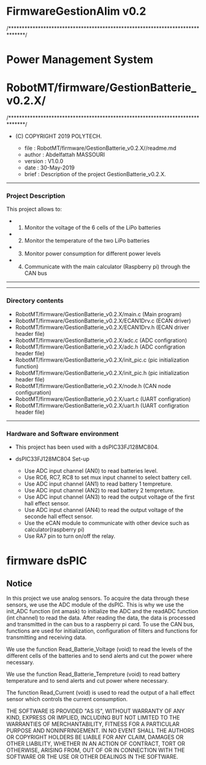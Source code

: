 # FirmwareGestionAlim v0.2
/******************************************************************************/
# Power Management System
# RobotMT/firmware/GestionBatterie_v0.2.X/
/******************************************************************************/
* (C) COPYRIGHT 2019 POLYTECH.

  * file    : RobotMT/firmware/GestionBatterie_v0.2.X//readme.md
  * author  : Abdelfattah MASSOURI
  * version : V1.0.0
  * date    : 30-May-2019
  * brief   : Description of the project GestionBatterie_v0.2.X.

******************************************************************************

### Project Description

This project allows to:
  - 1) Monitor the voltage of the 6 cells of the LiPo batteries
  - 2) Monitor the temperature of the two LiPo batteries
  - 3) Monitor power consumption for different power levels
  - 4) Communicate with the main calculator (Raspberry pi) through the CAN bus

______________________________________________________________________________

______________________________________________________________________________

### Directory contents

  - RobotMT/firmware/GestionBatterie_v0.2.X/main.c                        (Main program)
  - RobotMT/firmware/GestionBatterie_v0.2.X/ECAN1Drv.c                    (ECAN driver)
  - RobotMT/firmware/GestionBatterie_v0.2.X/ECAN1Drv.h                    (ECAN driver header file)
  - RobotMT/firmware/GestionBatterie_v0.2.X/adc.c                         (ADC configration)
  - RobotMT/firmware/GestionBatterie_v0.2.X/adc.h			  (ADC configration header file)
  - RobotMT/firmware/GestionBatterie_v0.2.X/init_pic.c 			  (pic initialization function)
  - RobotMT/firmware/GestionBatterie_v0.2.X/init_pic.h                    (pic initialization header file)
  - RobotMT/firmware/GestionBatterie_v0.2.X/node.h                        (CAN node configuration)
  - RobotMT/firmware/GestionBatterie_v0.2.X/uart.c			  (UART configration)
  - RobotMT/firmware/GestionBatterie_v0.2.X/uart.h                        (UART configration header file)
______________________________________________________________________________

### Hardware and Software environment 

  - This project has been used with a dsPIC33FJ128MC804.

  - dsPIC33FJ128MC804 Set-up
    - Use ADC input channel (AN0) to read batteries level.
	- Use RC6, RC7, RC8 to set mux input channel to select battery cell.
    - Use ADC input channel (AN1) to read battery 1 tempreture.
	- Use ADC input channel (AN2) to read battery 2 tempreture.
    - Use ADC input channel (AN3) to read the output voltage of the first hall effect sensor.
    - Use ADC input channel (AN4) to read the output voltage of the seconde hall effect sensor.
    - Use the eCAN module to communicate with other device such as calculator(raspberry pi)
    - Use RA7 pin to turn on/off the relay.
    
firmware dsPIC
==============

## Notice

In this project we use analog sensors. To acquire the data through these sensors, we use the ADC module of the dsPIC.
This is why we use the init_ADC function (int amask) to initialize the ADC and the readADC function (int channel) to read the data.
After reading the data, the data is processed and transmitted in the can bus to a raspberry pi card.
To use the CAN bus, functions are used for initialization, configuration of filters and functions for transmitting and receiving data.

We use the function Read_Batterie_Voltage (void) to read the levels of the different cells of the batteries and to send alerts and cut the power
where necessary.

We use the function Read_Batterie_Tempreture (void) to read battery temperature and to send alerts and cut power
where necessary.

The function Read_Current (void) is used to read the output of a hall effect sensor which controls the current consumption.

THE SOFTWARE IS PROVIDED "AS IS", WITHOUT WARRANTY OF ANY KIND, EXPRESS OR IMPLIED, INCLUDING BUT NOT LIMITED TO THE WARRANTIES OF MERCHANTABILITY, 
FITNESS FOR A PARTICULAR PURPOSE AND NONINFRINGEMENT. IN NO EVENT SHALL THE AUTHORS OR COPYRIGHT HOLDERS BE LIABLE FOR ANY CLAIM, DAMAGES OR OTHER LIABILITY, 
WHETHER IN AN ACTION OF CONTRACT, TORT OR OTHERWISE, ARISING FROM, OUT OF OR IN CONNECTION WITH THE SOFTWARE OR THE USE OR OTHER DEALINGS IN THE SOFTWARE.

